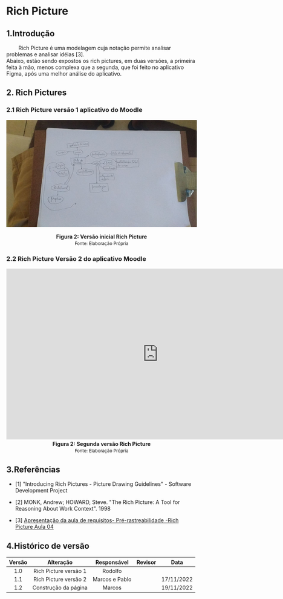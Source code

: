 # Rich Picture

## 1.Introdução
&emsp;&emsp; Rich Picture é uma modelagem cuja notação permite analisar problemas e analisar idéias [3].</br>
Abaixo, estão sendo expostos os rich pictures, em duas versões, a primeira feita à mão, menos complexa que a segunda, que foi feito no aplicativo Figma, após uma melhor análise do aplicativo.

## 2. Rich Pictures

### 2.1 Rich Picture versão 1 aplicativo do Moodle

![Rich Picture versão 1](../Assets/RichPicture/RichPictureV1.jpg)

<figcaption align='center'>
    <b>Figura 2: Versão inicial Rich Picture</b>
    <br><small>Fonte: Elaboração Própria</small>
</figcaption>

### 2.2 Rich Picture Versão 2 do aplicativo Moodle

<iframe style="border: 1px solid rgba(0, 0, 0, 0.1);" width="800" height="450" src="https://www.figma.com/embed?embed_host=share&url=https%3A%2F%2Fwww.figma.com%2Ffile%2FSONlcNwUINYMjN1iUN06wE%2FRich-Picture-moodle%3Fnode-id%3D0%253A1%26t%3DOLTJwlgB5vXjbkJP-1" allowfullscreen></iframe>

<figcaption align='center'>
    <b>Figura 2: Segunda versão Rich Picture</b>
    <br><small>Fonte: Elaboração Própria</small>
</figcaption>

## 3.Referências
- [1] "Introducing Rich Pictures - Picture Drawing Guidelines" - Software Development Project

- [2] MONK, Andrew; HOWARD, Steve. "The Rich Picture: A Tool for Reasoning About Work Context". 1998

- [3] [Apresentação da aula de requisitos-  Pré-rastreabilidade -Rich Picture Aula 04](https://aprender3.unb.br/pluginfile.php/2307459/mod_resource/content/4/Requisitos%20-%20Aula%2004%20-%20Parte%202%20RichPicture.pdf)

## 4.Histórico de versão

| Versão | Alteração | Responsável | Revisor | Data |
|:------:|:---------:|:-----------:|:-------:|:----:|
| 1.0    |Rich Picture versão 1| Rodolfo |         |      |
| 1.1   |Rich Picture versão 2| Marcos e Pablo  |         |   17/11/2022   |
| 1.2   |Construção da página| Marcos  |         |   19/11/2022   |        